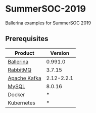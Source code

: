 # SummerSOC-2019
Ballerina examples for SummerSOC 2019


## Prerequisites

|**Product**|**Version**|
|--|--|
|[Ballerina](https://ballerina.io/)|0.991.0|
|[RabbitMQ](https://www.rabbitmq.com/)|3.7.15|
|[Apache Kafka](https://kafka.apache.org/quickstart)|2.12-2.2.1|
|[MySQL](https://hub.docker.com/_/mysql)|8.0.16|
|Docker|*|
|Kubernetes|*|
